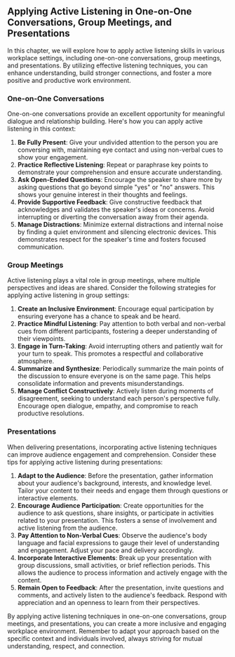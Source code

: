 Applying Active Listening in One-on-One Conversations, Group Meetings, and Presentations
---------------------------------------------------------------------------------------------------

In this chapter, we will explore how to apply active listening skills in various workplace settings, including one-on-one conversations, group meetings, and presentations. By utilizing effective listening techniques, you can enhance understanding, build stronger connections, and foster a more positive and productive work environment.

### One-on-One Conversations

One-on-one conversations provide an excellent opportunity for meaningful dialogue and relationship building. Here's how you can apply active listening in this context:

1. **Be Fully Present**: Give your undivided attention to the person you are conversing with, maintaining eye contact and using non-verbal cues to show your engagement.
2. **Practice Reflective Listening**: Repeat or paraphrase key points to demonstrate your comprehension and ensure accurate understanding.
3. **Ask Open-Ended Questions**: Encourage the speaker to share more by asking questions that go beyond simple "yes" or "no" answers. This shows your genuine interest in their thoughts and feelings.
4. **Provide Supportive Feedback**: Give constructive feedback that acknowledges and validates the speaker's ideas or concerns. Avoid interrupting or diverting the conversation away from their agenda.
5. **Manage Distractions**: Minimize external distractions and internal noise by finding a quiet environment and silencing electronic devices. This demonstrates respect for the speaker's time and fosters focused communication.

### Group Meetings

Active listening plays a vital role in group meetings, where multiple perspectives and ideas are shared. Consider the following strategies for applying active listening in group settings:

1. **Create an Inclusive Environment**: Encourage equal participation by ensuring everyone has a chance to speak and be heard.
2. **Practice Mindful Listening**: Pay attention to both verbal and non-verbal cues from different participants, fostering a deeper understanding of their viewpoints.
3. **Engage in Turn-Taking**: Avoid interrupting others and patiently wait for your turn to speak. This promotes a respectful and collaborative atmosphere.
4. **Summarize and Synthesize**: Periodically summarize the main points of the discussion to ensure everyone is on the same page. This helps consolidate information and prevents misunderstandings.
5. **Manage Conflict Constructively**: Actively listen during moments of disagreement, seeking to understand each person's perspective fully. Encourage open dialogue, empathy, and compromise to reach productive resolutions.

### Presentations

When delivering presentations, incorporating active listening techniques can improve audience engagement and comprehension. Consider these tips for applying active listening during presentations:

1. **Adapt to the Audience**: Before the presentation, gather information about your audience's background, interests, and knowledge level. Tailor your content to their needs and engage them through questions or interactive elements.
2. **Encourage Audience Participation**: Create opportunities for the audience to ask questions, share insights, or participate in activities related to your presentation. This fosters a sense of involvement and active listening from the audience.
3. **Pay Attention to Non-Verbal Cues**: Observe the audience's body language and facial expressions to gauge their level of understanding and engagement. Adjust your pace and delivery accordingly.
4. **Incorporate Interactive Elements**: Break up your presentation with group discussions, small activities, or brief reflection periods. This allows the audience to process information and actively engage with the content.
5. **Remain Open to Feedback**: After the presentation, invite questions and comments, and actively listen to the audience's feedback. Respond with appreciation and an openness to learn from their perspectives.

By applying active listening techniques in one-on-one conversations, group meetings, and presentations, you can create a more inclusive and engaging workplace environment. Remember to adapt your approach based on the specific context and individuals involved, always striving for mutual understanding, respect, and connection.
